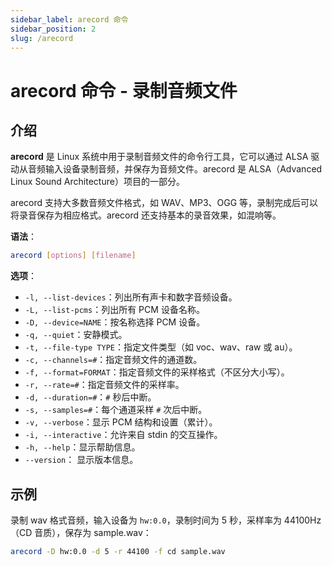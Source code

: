 ```yaml
---
sidebar_label: arecord 命令
sidebar_position: 2
slug: /arecord
---
```


# arecord 命令 - 录制音频文件



## 介绍

**arecord** 是 Linux 系统中用于录制音频文件的命令行工具，它可以通过 ALSA 驱动从音频输入设备录制音频，并保存为音频文件。arecord 是 ALSA（Advanced Linux Sound Architecture）项目的一部分。

arecord 支持大多数音频文件格式，如 WAV、MP3、OGG 等，录制完成后可以将录音保存为相应格式。arecord 还支持基本的录音效果，如混响等。

**语法**：

```bash
arecord [options] [filename]
```

**选项**：

- `-l, --list-devices`：列出所有声卡和数字音频设备。
- `-L, --list-pcms`：列出所有 PCM 设备名称。
- `-D, --device=NAME`：按名称选择 PCM 设备。
- `-q, --quiet`：安静模式。
- `-t, --file-type TYPE`：指定文件类型（如 voc、wav、raw 或 au）。
- `-c, --channels=#`：指定音频文件的通道数。
- `-f, --format=FORMAT`：指定音频文件的采样格式（不区分大小写）。
- `-r, --rate=#`：指定音频文件的采样率。
- `-d, --duration=#`：`#` 秒后中断。
- `-s, --samples=#`：每个通道采样 `#` 次后中断。
- `-v, --verbose`：显示 PCM 结构和设置（累计）。
- `-i, --interactive`：允许来自 stdin 的交互操作。
- `-h, --help`：显示帮助信息。
- `--version`： 显示版本信息。



## 示例

录制 wav 格式音频，输入设备为 `hw:0.0`，录制时间为 5 秒，采样率为 44100Hz（CD 音质），保存为 sample.wav：

```bash
arecord -D hw:0.0 -d 5 -r 44100 -f cd sample.wav
```

